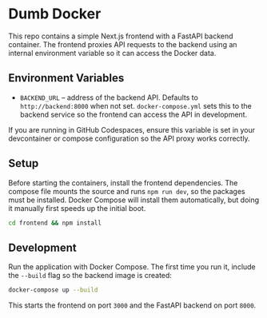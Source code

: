 # Dumb Docker

This repo contains a simple Next.js frontend with a FastAPI backend container. The frontend proxies API
requests to the backend using an internal environment variable so it can access the Docker data.

## Environment Variables

- `BACKEND_URL` – address of the backend API. Defaults to `http://backend:8000` when not set.
  `docker-compose.yml` sets this to the backend service so the frontend can access the API in
  development.

If you are running in GitHub Codespaces, ensure this variable is set in your devcontainer or compose
configuration so the API proxy works correctly.

## Setup

Before starting the containers, install the frontend dependencies. The compose file mounts the source and runs `npm run dev`, so the packages must be installed. Docker Compose will install them automatically, but doing it manually first speeds up the initial boot.

```bash
cd frontend && npm install
```

## Development

Run the application with Docker Compose. The first time you run it, include the
`--build` flag so the backend image is created:

```bash
docker-compose up --build
```

This starts the frontend on port `3000` and the FastAPI backend on port `8000`.
